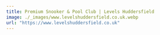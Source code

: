 ```yaml
---
title: Premium Snooker & Pool Club | Levels Huddersfield
image: ./_images/www.levelshuddersfield.co.uk.webp
url: "https://www.levelshuddersfield.co.uk"
---
```


